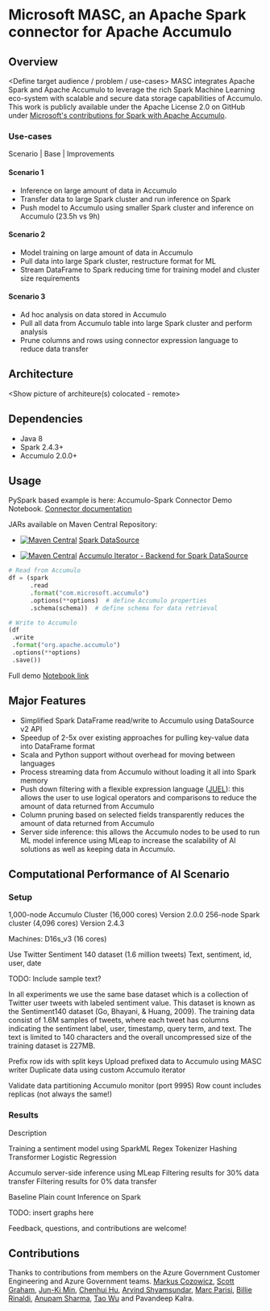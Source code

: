 # Microsoft MASC, an Apache Spark connector for Apache Accumulo

## Overview
<Define target audience / problem / use-cases>
MASC integrates Apache Spark and Apache Accumulo to leverage the rich Spark Machine Learning eco-system with scalable and secure data storage capabilities of Accumulo. This work is publicly available under the Apache License 2.0 on GitHub under [Microsoft's contributions for Spark with Apache Accumulo](https://github.com/microsoft/masc). 

### Use-cases

Scenario | Base | Improvements

#### Scenario 1
- Inference on large amount of data in Accumulo
- Transfer data to large Spark cluster and run inference on Spark
- Push model to Accumulo using smaller Spark cluster and inference on Accumulo (23.5h vs 9h)


#### Scenario 2
- Model training on large amount of data in Accumulo
- Pull data into large Spark cluster, restructure format for ML
- Stream DataFrame to Spark reducing time for training model and cluster size requirements

#### Scenario 3
- Ad hoc analysis on data stored in Accumulo
- Pull all data from Accumulo table into large Spark cluster and perform analysis
- Prune columns and rows using connector expression language to reduce data transfer


## Architecture
<Show picture of architeure(s) colocated - remote>

## Dependencies
- Java 8
- Spark 2.4.3+
- Accumulo 2.0.0+

## Usage

PySpark based example is here: Accumulo-Spark Connector Demo Notebook.
[Connector documentation](https://github.com/microsoft/masc/blob/master/connector/README.md)

JARs available on Maven Central Repository:
- [![Maven Central](https://maven-badges.herokuapp.com/maven-central/com.microsoft.masc/microsoft-accumulo-spark-datasource/badge.svg)](https://maven-badges.herokuapp.com/maven-central/com.microsoft.masc/microsoft-accumulo-spark-datasource) [Spark DataSource](https://mvnrepository.com/artifact/com.microsoft.masc/microsoft-accumulo-spark-datasource)

- [![Maven Central](https://maven-badges.herokuapp.com/maven-central/com.microsoft.masc/microsoft-accumulo-spark-iterator/badge.svg)](https://maven-badges.herokuapp.com/maven-central/com.microsoft.masc/microsoft-accumulo-spark-iterator) [Accumulo Iterator - Backend for Spark DataSource](https://mvnrepository.com/artifact/com.microsoft.masc/microsoft-accumulo-spark-iterator)

```python
# Read from Accumulo
df = (spark
      .read
      .format("com.microsoft.accumulo")
      .options(**options)  # define Accumulo properties
      .schema(schema))  # define schema for data retrieval

# Write to Accumulo
(df
 .write
 .format("org.apache.accumulo")
 .options(**options)
 .save())
```

Full demo [Notebook link](https://github.com/microsoft/masc/blob/master/connector/examples/AccumuloSparkConnector.ipynb)

## Major Features
- Simplified Spark DataFrame read/write to Accumulo using DataSource v2 API
- Speedup of 2-5x over existing approaches for pulling key-value data into DataFrame format
- Scala and Python support without overhead for moving between languages
- Process streaming data from Accumulo without loading it all into Spark memory
- Push down filtering with a flexible expression language ([JUEL](http://juel.sourceforge.net/)): this allows the user to use logical operators and comparisons to reduce the amount of data returned from Accumulo 
- Column pruning based on selected fields transparently reduces the amount of data returned from Accumulo
- Server side inference: this allows the Accumulo nodes to be used to run ML model inference using MLeap to increase the scalability of AI solutions as well as keeping data in Accumulo.

## Computational Performance of AI Scenario
<Define benchmarking experiments and results>

### Setup

1,000-node Accumulo Cluster (16,000 cores)
Version 2.0.0
256-node Spark cluster (4,096 cores)
Version 2.4.3

Machines: D16s_v3 (16 cores)


Use Twitter Sentiment 140 dataset (1.6 million tweets)
Text, sentiment, id, user, date

TODO: Include sample text?

In all experiments we use the same base dataset which is a collection of Twitter user tweets with labeled sentiment value. This dataset is known as the Sentiment140 dataset (Go, Bhayani, & Huang, 2009). The training data consist of 1.6M samples of tweets, where each tweet has columns indicating the sentiment label, user, timestamp, query term, and text. The text is limited to 140 characters and the overall uncompressed size of the training dataset is 227MB.


Prefix row ids with split keys
Upload prefixed data to Accumulo using MASC writer
Duplicate data using custom Accumulo iterator

Validate data partitioning
Accumulo monitor (port 9995)
Row count includes replicas (not always the same!)


### Results

Description

Training a sentiment model using SparkML
Regex Tokenizer
Hashing Transformer
Logistic Regression

Accumulo server-side inference using MLeap
Filtering results for 30% data transfer
Filtering results for 0% data transfer

Baseline
Plain count
Inference on Spark

TODO: insert graphs here


Feedback, questions, and contributions are welcome!

## Contributions 

Thanks to contributions from members on the Azure Government Customer Engineering and Azure Government teams.
[Markus Cozowicz](https://github.com/eisber),
[Scott Graham](https://github.com/gramhagen),
[Jun-Ki Min](https://github.com/loomlike),
[Chenhui Hu](https://github.com/chenhuims),
[Arvind Shyamsundar](https://github.com/arvindshmicrosoft),
[Marc Parisi](https://github.com/phrocker),
[Billie Rinaldi](https://github.com/billierinaldi),
[Anupam Sharma](https://github.com/AnupamMicrosoft),
[Tao Wu](https://github.com/wutaomsft)
and Pavandeep Kalra.